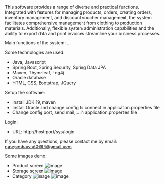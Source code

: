 This software provides a range of diverse and practical functions. Integrated with features for managing products, orders, creating orders, inventory management, and discount voucher management, the system facilitates comprehensive management from clothing to production materials. Additionally, flexible system administration capabilities and the ability to export data and print invoices streamline your business processes.

Main functions of the system: ...

Some technologies are used:
+ Java, Javascript
+ Spring Boot, Spring Security, Spring Data JPA
+ Maven, Thymeleaf, Log4j
+ Oracle database
+ HTML, CSS, Bootstrap, JQuery

Setup the software:
+ Install JDK 19, maven
+ Install Oracle and change config to connect in application.properties file
+ Change config port, send mail,... in application.properties file

Login:
+ URL: http://host:port/sys/login

If you have any questions, please contact me by email: nguyenducviet0684@gmail.com

Some images demo:
+ Product screen
![image](https://github.com/vietnddev/FW_PMS/assets/124055768/d26b3dcc-6831-4b1c-9219-52f01e558815)
+ Storage screen
![image](https://github.com/vietnddev/FW_PMS/assets/124055768/e1da1d32-ae08-4b0a-a93c-77f613bcb4f2)
+ Category
![image](https://github.com/vietnddev/FW_PMS/assets/124055768/49adc433-7ccf-4ec5-943c-ba4bb98f533a)
![image](https://github.com/vietnddev/FW_PMS/assets/124055768/ff00d892-fe2b-4420-be55-def8e2c5c9f2)
